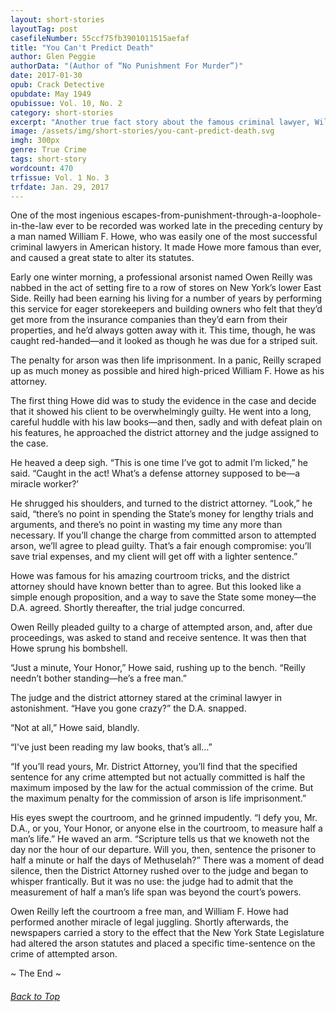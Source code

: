 ```yaml
---
layout: short-stories
layoutTag: post
casefileNumber: 55ccf75fb3901011515aefaf
title: "You Can't Predict Death"
author: Glen Peggie
authorData: "(Author of “No Punishment For Murder”)"
date: 2017-01-30
opub: Crack Detective
opubdate: May 1949
opubissue: Vol. 10, No. 2
category: short-stories
excerpt: "Another true fact story about the famous criminal lawyer, William F. Howe — and the man who got away with arson."
image: /assets/img/short-stories/you-cant-predict-death.svg
imgh: 300px
genre: True Crime
tags: short-story
wordcount: 470
trfissue: Vol. 1 No. 3
trfdate: Jan. 29, 2017
---
```


<!-- <section id="toc" class="toc">
  <header>
    <h6>Table of Contents</h6>
  </header>
<div id="drawer" markdown="1">
1. Auto generated table of contents
{:toc}
</div>
</section> table-of-contents -->

One of the most ingenious escapes-from-punishment-through-a-loophole-in-the-law ever to be
recorded was worked late in the preceding century by a man named William
F. Howe, who was easily one of the most successful criminal lawyers in
American history. It made Howe more famous than ever, and caused a great
state to alter its statutes.

Early one winter morning, a professional arsonist named Owen Reilly was
nabbed in the act of setting fire to a row of stores on New York’s lower
East Side. Reilly had been earning his living for a number of years by
performing this service for eager storekeepers and building owners who
felt that they’d get more from the insurance companies than they’d earn
from their properties, and he’d always gotten away with it. This time,
though, he was caught red-handed—and it looked as though he was due for
a striped suit.

The penalty for arson was then life imprisonment. In a panic, Reilly
scraped up as much money as possible and hired high-priced William F.
Howe as his attorney.

The first thing Howe did was to study the evidence in the case and
decide that it showed his client to be overwhelmingly guilty. He went
into a long, careful huddle with his law books—and then, sadly and with
defeat plain on his features, he approached the district attorney and
the judge assigned to the case.

He heaved a deep sigh. “This is one time I’ve got to admit I’m licked,”
he said. “Caught in the act! What’s a defense attorney supposed to be—a
miracle worker?’

He shrugged his shoulders, and turned to the district attorney. “Look,”
he said, “there’s no point in spending the State’s money for lengthy
trials and arguments, and there’s no point in wasting my time any more
than necessary. If you’ll change the charge from committed arson to
attempted arson, we’ll agree to plead guilty. That’s a fair enough
compromise: you’ll save trial expenses, and my client will get off with
a lighter sentence.”

Howe was famous for his amazing courtroom tricks, and the district
attorney should have known better than to agree. But this looked like a
simple enough proposition, and a way to save the State some money—the
D.A. agreed. Shortly thereafter, the trial judge concurred.

Owen Reilly pleaded guilty to a charge of attempted arson, and, after
due proceedings, was asked to stand and receive sentence. It was then
that Howe sprung his bombshell.

“Just a minute, Your Honor,” Howe said, rushing up to the bench. “Reilly
needn’t bother standing—he’s a free man.”

The judge and the district attorney stared at the criminal lawyer in
astonishment. “Have you gone crazy?” the D.A. snapped.

“Not at all,” Howe said, blandly.

“I've just been reading my law books, that’s all…”

“If you’ll read yours, Mr. District Attorney, you’ll find that the
specified sentence for any crime attempted but not actually committed is
half the maximum imposed by the law for the actual commission of the
crime. But the maximum penalty for the commission of arson is life
imprisonment.”

His eyes swept the courtroom, and he grinned impudently. “I defy you,
Mr. D.A., or you, Your Honor, or anyone else in the courtroom, to
measure half a man’s life.” He waved an arm. “Scripture tells us that we
knoweth not the day nor the hour of our departure. Will you, then,
sentence the prisoner to half a minute or half the days of Methuselah?”
There was a moment of dead silence, then the District Attorney rushed
over to the judge and began to whisper frantically. But it was no use:
the judge had to admit that the measurement of half a man’s life span
was beyond the court’s powers.

Owen Reilly left the courtroom a free man, and William F. Howe had
performed another miracle of legal juggling. Shortly afterwards, the
newspapers carried a story to the effect that the New York State
Legislature had altered the arson statutes and placed a specific
time-sentence on the crime of attempted arson.

<p id="theend">~ The End ~
<h6 class="btt"><a href="#top">Back to Top</a></h6>